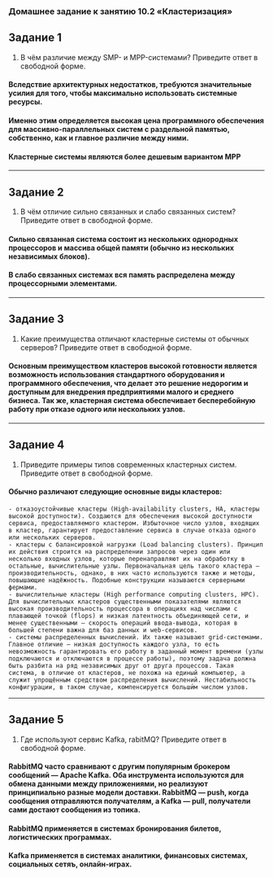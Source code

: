 ### Домашнее задание к занятию 10.2 «Кластеризация»

## Задание 1

1. В чём различие между SMP- и MPP-системами?
Приведите ответ в свободной форме.

#### Вследствие архитектурных недостатков, требуются значительные усилия для того, чтобы максимально использовать системные ресурсы. 
#### Именно этим определяется высокая цена программного обеспечения для массивно-параллельных систем с раздельной памятью, собственно, как и главное различие между ними. 
#### Кластерные системы являются более дешевым вариантом MPP
---
## Задание 2

1. В чём отличие сильно связанных и слабо связанных систем?
Приведите ответ в свободной форме.

#### Сильно связанная система состоит из нескольких однородных процессоров и массива общей памяти (обычно из нескольких независимых блоков).
#### В слабо связанных системах вся память распределена между процессорными элементами. 
---
## Задание 3

1. Какие преимущества отличают кластерные системы от обычных серверов?
Приведите ответ в свободной форме.

#### Основным преимуществом кластеров высокой готовности является возможность использования стандартного оборудования и программного обеспечения, что делает это решение недорогим и доступным для внедрения предприятиями малого и среднего бизнеса. Так же, кластерная система обеспечивает бесперебойную работу при отказе одного или нескольких узлов.
---
## Задание 4

1. Приведите примеры типов современных кластерных систем.
Приведите ответ в свободной форме.

#### Обычно различают следующие основные виды кластеров:

    - отказоустойчивые кластеры (High-availability clusters, HA, кластеры высокой доступности). Создаются для обеспечения высокой доступности сервиса, предоставляемого кластером. Избыточное число узлов, входящих в кластер, гарантирует предоставление сервиса в случае отказа одного или нескольких серверов.
    - кластеры с балансировкой нагрузки (Load balancing clusters). Принцип их действия строится на распределении запросов через один или несколько входных узлов, которые перенаправляют их на обработку в остальные, вычислительные узлы. Первоначальная цель такого кластера — производительность, однако, в них часто используются также и методы, повышающие надёжность. Подобные конструкции называются серверными фермами.
    - вычислительные кластеры (High performance computing clusters, HPC). Для вычислительных кластеров существенными показателями являются высокая производительность процессора в операциях над числами с плавающей точкой (flops) и низкая латентность объединяющей сети, и менее существенными — скорость операций ввода-вывода, которая в большей степени важна для баз данных и web-сервисов.
    - системы распределенных вычислений. Их также называют grid-системами. Главное отличие — низкая доступность каждого узла, то есть невозможность гарантировать его работу в заданный момент времени (узлы подключаются и отключаются в процессе работы), поэтому задача должна быть разбита на ряд независимых друг от друга процессов. Такая система, в отличие от кластеров, не похожа на единый компьютер, а служит упрощённым средством распределения вычислений. Нестабильность конфигурации, в таком случае, компенсируется больши́м числом узлов. 
---
## Задание 5

1. Где используют сервис Kafka, rabitMQ?
Приведите ответ в свободной форме.

#### RabbitMQ часто сравнивают с другим популярным брокером сообщений — Apache Kafka. Оба инструмента используются для обмена данными между приложениями, но реализуют принципиально разные модели доставки. RabbitMQ — push, когда сообщения отправляются получателям, а Kafka — pull, получатели сами достают сообщения из топика. 
#### RabbitMQ применяется в системах бронирования билетов, логистических программах.
#### Kafka применяется в системах аналитики, финансовых системах, социальных сетяъ, онлайн-играх.
